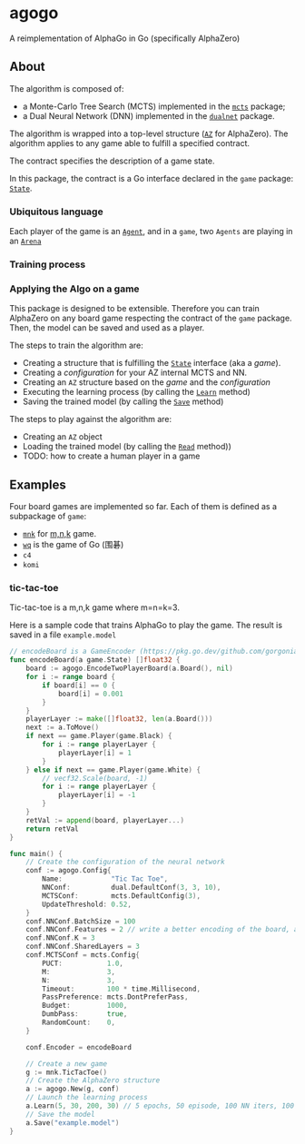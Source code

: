 # agogo

A reimplementation of AlphaGo in Go (specifically AlphaZero)

## About

The algorithm is composed of:

- a Monte-Carlo Tree Search (MCTS) implemented in the [`mcts`](https://pkg.go.dev/github.com/gorgonia/agogo/mcts) package;
- a Dual Neural Network (DNN) implemented in the [`dualnet`](https://pkg.go.dev/github.com/gorgonia/agogo/dualnet) package.

The algorithm is wrapped into a top-level structure ([`AZ`](https://pkg.go.dev/github.com/gorgonia/agogo#AZ) for AlphaZero). The algorithm applies to any game able to fulfill a specified contract.

The contract specifies the description of a game state.

In this package, the contract is a Go interface declared in the `game` package: [`State`](https://pkg.go.dev/github.com/gorgonia/agogo/game#State).

### Ubiquitous language

Each player of the game is an [`Agent`](https://pkg.go.dev/github.com/gorgonia/agogo#Agent), and in a `game`, two `Agents` are playing in an [`Arena`](https://pkg.go.dev/github.com/gorgonia/agogo@v0.1.0#Arena)

### Training process

### Applying the Algo on a game

This package is designed to be extensible. Therefore you can train AlphaZero on any board game respecting the contract of the `game` package.
Then, the model can be saved and used as a player.

The steps to train the algorithm are:

- Creating a structure that is fulfilling the [`State`](https://pkg.go.dev/github.com/gorgonia/agogo/game#State) interface (aka a _game_).
- Creating a _configuration_ for your AZ internal MCTS and NN.
- Creating an `AZ` structure based on the _game_ and  the _configuration_
- Executing the learning process (by calling the [`Learn`](https://pkg.go.dev/github.com/gorgonia/agogo#AZ.Learn) method)
- Saving the trained model (by calling the [`Save`](https://pkg.go.dev/github.com/gorgonia/agogo#AZ.Save) method)

The steps to play against the algorithm are:

- Creating an `AZ` object
- Loading the trained model (by calling the [`Read`](https://pkg.go.dev/github.com/gorgonia/agogo#AZ.Read) method))
- TODO: how to create a human player in a game

## Examples

Four board games are implemented so far. Each of them is defined as a subpackage of `game`: 


- [`mnk`](https://pkg.go.dev/github.com/gorgonia/agogo/game/mnk) for [m,n,k](https://en.wikipedia.org/wiki/M,n,k-game) game.
- [`wq`](https://pkg.go.dev/github.com/gorgonia/agogo/game/mnk) is the game of Go (围碁)
- `c4`
- `komi`

### tic-tac-toe

Tic-tac-toe is a m,n,k game where m=n=k=3.

Here is a sample code that trains AlphaGo to play the game. The result is saved in a file `example.model`

```go
// encodeBoard is a GameEncoder (https://pkg.go.dev/github.com/gorgonia/agogo#GameEncoder) for the tic-tac-toe
func encodeBoard(a game.State) []float32 {
	board := agogo.EncodeTwoPlayerBoard(a.Board(), nil)
	for i := range board {
		if board[i] == 0 {
			board[i] = 0.001
		}
	}
	playerLayer := make([]float32, len(a.Board()))
	next := a.ToMove()
	if next == game.Player(game.Black) {
		for i := range playerLayer {
			playerLayer[i] = 1
		}
	} else if next == game.Player(game.White) {
		// vecf32.Scale(board, -1)
		for i := range playerLayer {
			playerLayer[i] = -1
		}
	}
	retVal := append(board, playerLayer...)
	return retVal
}

func main() {
    // Create the configuration of the neural network
	conf := agogo.Config{
		Name:            "Tic Tac Toe",
		NNConf:          dual.DefaultConf(3, 3, 10),
		MCTSConf:        mcts.DefaultConfig(3),
		UpdateThreshold: 0.52,
	}
	conf.NNConf.BatchSize = 100
	conf.NNConf.Features = 2 // write a better encoding of the board, and increase features (and that allows you to increase K as well)
	conf.NNConf.K = 3
	conf.NNConf.SharedLayers = 3
	conf.MCTSConf = mcts.Config{
		PUCT:           1.0,
		M:              3,
		N:              3,
		Timeout:        100 * time.Millisecond,
		PassPreference: mcts.DontPreferPass,
		Budget:         1000,
		DumbPass:       true,
		RandomCount:    0,
	}

	conf.Encoder = encodeBoard

    // Create a new game
    g := mnk.TicTacToe()
    // Create the AlphaZero structure 
    a := agogo.New(g, conf)
    // Launch the learning process
    a.Learn(5, 30, 200, 30) // 5 epochs, 50 episode, 100 NN iters, 100 games.
    // Save the model
	a.Save("example.model")
}
```